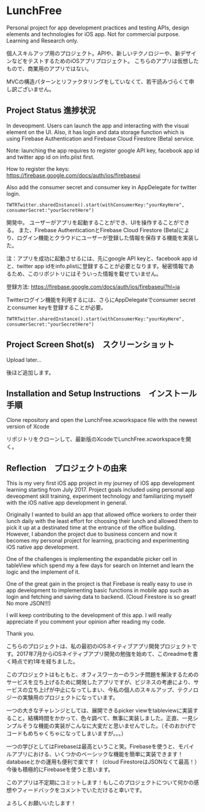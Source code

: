 # LunchFree
Personal project for app development practices and testing APIs, design elements and technologies for iOS app. 
Not for commercial purpose. 
Learning and Research only. 

個人スキルアップ用のプロジェクト。APIや、新しいテクノロジーや、新デザインなどをテストするためのiOSアプリプロジェクト。
こちらのアプリは仮想したもので、商業用のアプリではない。

MVCの構造パターンとリファクタリングをしていなくて、若干読みづらくて申し訳ございません。

## Project Status 進捗状況
In deveopment. Users can launch the app and interacting with the visual element on the UI. Also, it has login and data storage function which is using Firebase Authentication and Firebase Cloud Firestore (Beta) service.

Note: launching the app requires to register google API key, facebook app id and twitter app id on info.plist first.

How to register the keys: https://firebase.google.com/docs/auth/ios/firebaseui

Also add the consumer secret and consumer key in AppDelegate for twitter login.

```TWTRTwitter.sharedInstance().start(withConsumerKey:"yourKeyHere", consumerSecret:"yourSecretHere")```

開発中。
ユーザーがアプリを起動することができ、UIを操作することができる。
また、Firebase AuthenticationとFirebase Cloud Firestore (Beta)により、ログイン機能とクラウドにユーザーが登録した情報を保存する機能を実装した。

注：アプリを成功に起動させるには、先にgoogle API keyと、facebook app idと、twitter app idをinfo.plistに登録することが必要となります。秘密情報であるため、このリポジトリにはそういった情報を載せていません。

登録方法: https://firebase.google.com/docs/auth/ios/firebaseui?hl=ja

Twitterログイン機能を利用するには、さらにAppDelegateでconsumer secretとconsumer keyを登録することが必要。

```TWTRTwitter.sharedInstance().start(withConsumerKey:"yourKeyHere", consumerSecret:"yourSecretHere")```

## Project Screen Shot(s)　スクリーンショット
Upload later...

後ほど追加します。

## Installation and Setup Instructions　インストール手順
Clone repository and open the LunchFree.xcworkspace file with the newest version of Xcode

リポジトリをクローンして、最新版のXcodeでLunchFree.xcworkspaceを開く。

## Reflection　プロジェクトの由来
This is my very first iOS app project in my journey of iOS app development learning starting from July 2017. Project goals included using personal app deveopment skill training, experiment technology and familiarizing myself with the iOS native app development in general.

Originally I wanted to build an app that allowed office workers to order their lunch daily with the least effort for choosing their lunch and allowed them to pick it up at a destinated time at the entrance of the office building. However, I abandon the project due to business concern and now it becomes my personal project for learning, practicing and experimenting iOS native app development.

One of the challenges is implementing the expandable picker cell in tableView which spend my a few days for search on Internet and learn the logic and the implement of it.

One of the great gain in the project is that Firebase is really easy to use in app development to implementing basic functions in mobile app such as login and fetching and saving data to backend. (Cloud Firestore is so great! No more JSON!!!)

I will keep contributing to the development of this app. I will really appreciate if you comment your opinion after reading my code.

Thank you.

こちらのプロジェクトは、私の最初のiOSネイティブアプリ開発プロジェクトです。2017年7月からiOSネイティブアプリ開発の勉強を始めて、このreadmeを書く時点で約1年を経ちました。

このプロジェクトはもともと、オフィスワーカーのランチ問題を解決するためのサービスを立ち上げるために開発したアプリですが、ビジネスの考慮により、サービスの立ち上げが中止になってしまい、今私の個人のスキルアップ、テクノロジーの実験用のプロジェクトになっています。

一つの大きなチャレンジとしては、展開できるpicker viewをtableviewに実装すること。結構時間をかかって、色々調べて、無事に実装しました。正直、一見シンプルそうな機能の実装がこんなに大変だと思いませんでした。（そのおかげでコードもめちゃくちゃになってしまいますが。。。）

一つの学びとしてはFirebaseは最高ということ笑。Firebaseを使うと、モバイルアプリにおける、いくつかのベーシックな機能を簡単に実装できます！databaseとかの運用も便利で楽です！（cloud FirestoreはJSONなくて最高！）今後も積極的にFirebaseを使うと思います。

このアプリは不定期にコミットします！もしこのプロジェクトについて何かの感想やフィードバックをコメントでいただけると幸いです。

よろしくお願いいたします！
